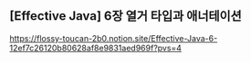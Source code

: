## [Effective Java] 6장 열거 타입과 애너테이션
https://flossy-toucan-2b0.notion.site/Effective-Java-6-12ef7c26120b80628af8e9831aed969f?pvs=4

